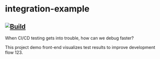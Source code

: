 # integration-example

## [![Build](https://github.com/sky172839465/integration-example/actions/workflows/push.yml/badge.svg)](https://github.com/sky172839465/integration-example/actions/workflows/push.yml)

When CI/CD testing gets into trouble, how can we debug faster?

This project demo front-end visualizes test results to improve development flow 123.
